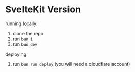 # SvelteKit Version

running locally:

1. clone the repo
2. run `bun i`
3. run `bun dev`

deploying:

1. run `bun run deploy` (you will need a cloudflare account)
